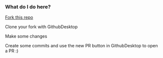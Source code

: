 ### What do I do here?

[Fork this repo](https://github.com/WCCCEDU/CPT-163-27-F2015-PR-PLAYGROUND/new/master#fork-destination-box)

Clone your fork with GithubDesktop

Make some changes

Create some commits and use the new PR button in GithubDesktop to open a PR :)
